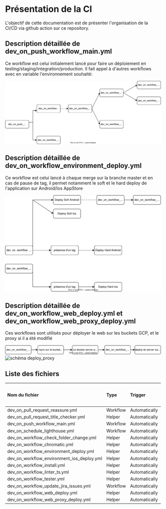 # Présentation de la CI

L'objectif de cette documentation est de présenter l'organisation de la CI/CD via github action sur ce repository.

## Description détaillée de dev_on_push_workflow_main.yml

Ce workflow est celui initialement lancé pour faire un déploiement en testing/staging/integration/production. Il fait appel à d'autres workflows avec en variable l'environnement souhaité:

![schéma main](/doc/ci-cd/github_action_workflows/dev_on_push_workflow_main.drawio.svg)

## Description détaillée de dev_on_workflow_environment_deploy.yml

Ce workflow est celui lancé à chaque merge sur la branche master et en cas de pause de tag, il permet notamment le soft et le hard deploy de l'application sur Android/Ios AppStore

![schéma deploy](/doc/ci-cd/github_action_workflows/dev_on_workflow_environment_deploy.drawio.svg)

## Description détaillée de dev_on_workflow_web_deploy.yml et dev_on_workflow_web_proxy_deploy.yml

Ces workflows sont utilisés pour déployer le web sur les buckets GCP, et le proxy si il a été modifié

![schéma deploy_web](/doc/ci-cd/github_action_workflows/dev_on_workflow_web_deploy.drawio.svg)
![schéma deploy_proxy](/doc/ci-cd/github_action_workflows/dev_on_workflow_web_proxy_deploy.drawio.svg)

## Liste des fichiers

| Nom du fichier                             | Type     | Trigger       | Liens vers les runs                                                                                                      |
| :----------------------------------------- | :------- | :------------ | :----------------------------------------------------------------------------------------------------------------------- |
| dev_on_pull_request_reassure.yml           | Workflow | Automatically | [runs](https://github.com/pass-culture/pass-culture-app-native/actions/workflows/dev_on_pull_request_reassure.yml)       |
| dev_on_pull_request_title_checker.yml      | Helper   | Automatically |                                                                                                                          |
| dev_on_push_workflow_main.yml              | Workflow | Automatically | [runs](https://github.com/pass-culture/pass-culture-app-native/actions/workflows/dev_on_push_workflow_main.yml)          |
| dev_on_schedule_lighthouse.yml             | Workflow | Automatically | [runs](https://github.com/pass-culture/pass-culture-app-native/actions/workflows/dev_on_schedule_lighthouse.yml)         |
| dev_on_workflow_check_folder_change.yml    | Helper   | Automatically |                                                                                                                          |
| dev_on_workflow_chromatic.yml              | Helper   | Automatically | [runs](https://github.com/pass-culture/pass-culture-app-native/actions/workflows/dev_on_push_workflow_chromatic.yml)     |
| dev_on_workflow_environment_deploy.yml     | Helper   | Automatically |                                                                                                                          |
| dev_on_workflow_environment_ios_deploy.yml | Helper   | Automatically |                                                                                                                          |
| dev_on_workflow_install.yml                | Helper   | Automatically |                                                                                                                          |
| dev_on_workflow_linter_ts.yml              | Helper   | Automatically |                                                                                                                          |
| dev_on_workflow_tester.yml                 | Helper   | Automatically |                                                                                                                          |
| dev_on_workflow_update_jira_issues.yml     | Workflow | Automatically | [runs](https://github.com/pass-culture/pass-culture-app-native/actions/workflows/dev_on_workflow_update_jira_issues.yml) |
| dev_on_workflow_web_deploy.yml             | Helper   | Automatically |                                                                                                                          |
| dev_on_workflow_web_proxy_deploy.yml       | Helper   | Automatically |                                                                                                                          |
